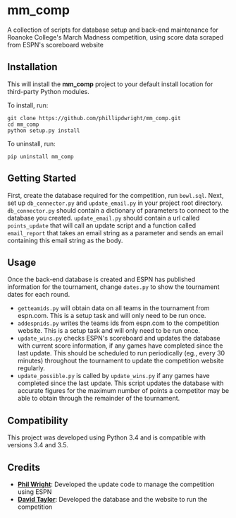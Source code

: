 # mm_comp
A collection of scripts for database setup and back-end maintenance for Roanoke College's March Madness competition, using score data scraped from ESPN's scoreboard website

## Installation
This will install the **mm_comp** project to your default install location for third-party Python modules.

To install, run:
```
git clone https://github.com/phillipdwright/mm_comp.git
cd mm_comp
python setup.py install
```

To uninstall, run:
```
pip uninstall mm_comp
```

## Getting Started
First, create the database required for the competition, run ``bowl.sql``.
Next, set up ``db_connector.py`` and ``update_email.py`` in your project root 
directory.  ``db_connector.py`` should contain a dictionary of parameters to connect to the 
database you created.  ``update_email.py`` should contain a url called ``points_update`` that 
will call an update script and a function called ``email_report`` that takes an email string
as a parameter and sends an email containing this email string as the body.

## Usage
Once the back-end database is created and ESPN has published information for the tournament, 
change ``dates.py`` to show the tournament dates for each round.
* ``getteamids.py`` will obtain data on all teams in the tournament from espn.com.  This is a setup task
and will only need to be run once.
* ``addespnids.py`` writes the teams ids from espn.com to the competition website.  This is a setup task
and will only need to be run once.
* ``update_wins.py`` checks ESPN's scoreboard and updates the database with current score information,
if any games have completed since the last update.  This should be scheduled to run periodically (eg., every 30
minutes) throughout the tournament to update the competition website regularly.
* ``update_possible.py`` is called by ``update_wins.py`` if any games have completed since the last update.  This
script updates the database with accurate figures for the maximum number of points a competitor may be able to
obtain through the remainder of the tournament.

## Compatibility
This project was developed using Python 3.4 and is compatible with versions 3.4 and 3.5.

## Credits
* **[Phil Wright](https://github.com/phillipdwright)**: Developed the update code to manage the competition using ESPN
* **[David Taylor](https://github.com/uvadavey79)**: Developed the database and the website to run the competition
